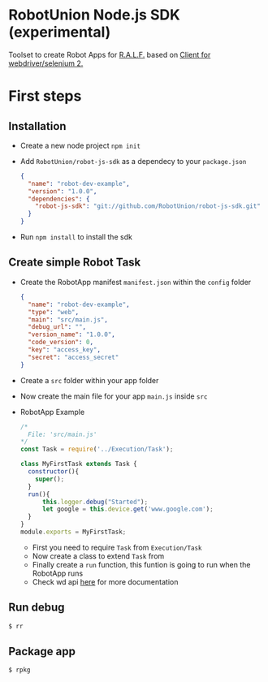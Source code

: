RobotUnion Node.js SDK (experimental)
==================

Toolset to create Robot Apps for [R.A.L.F.](https://ralf.robotunion.net)
based on [Client for webdriver/selenium 2.](https://github.com/admc/wd)



# First steps
## Installation
* Create a new node project `npm init`
* Add `RobotUnion/robot-js-sdk` as a dependecy to your `package.json`

  ```json
  {
    "name": "robot-dev-example",
    "version": "1.0.0",
    "dependencies": {
      "robot-js-sdk": "git://github.com/RobotUnion/robot-js-sdk.git"
    }
  }
  ```
* Run `npm install` to install the sdk

## Create simple Robot Task
  * Create the RobotApp manifest `manifest.json` within the `config` folder

    ```json
    {
      "name": "robot-dev-example",
      "type": "web",
      "main": "src/main.js",
      "debug_url": "",
      "version_name": "1.0.0",
      "code_version": 0,
      "key": "access_key",
      "secret": "access_secret"
    }
    ```
      <!-- * You can get the access key and secret from [RALF Panel](https://ralf-staging.robotunion.net/)
      * `main`: should be the main file of the RobotApp `src/main.js` -->


  * Create a `src` folder within your app folder
  * Now create the main file for your app `main.js` inside `src`

  * RobotApp Example
    ```js
    /*
      File: 'src/main.js'
    */
    const Task = require('../Execution/Task');

    class MyFirstTask extends Task {
      constructor(){
        super();
      }
      run(){
          this.logger.debug("Started");
          let google = this.device.get('www.google.com');
      }
    }
    module.exports = MyFirstTask;
    ```
    * First you need to require `Task` from `Execution/Task`
    * Now create a class to extend `Task` from
    * Finally create a `run` function, this funtion is going to run when the RobotApp runs
    * Check wd api [here](https://github.com/admc/wd/blob/master/doc/api.md) for more documentation

## Run debug
```sh
$ rr
```
## Package app
```sh
$ rpkg
```
